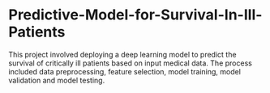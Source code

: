 # Predictive-Model-for-Survival-In-Ill-Patients

This project involved deploying a deep learning model to predict the survival of critically ill patients based on input medical data. The process included data preprocessing, feature selection, model training, model validation and model testing.
